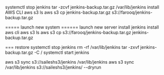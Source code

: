 systemctl stop jenkins
tar -zcvf jenkins-backup.tar.gz /var/lib/jenkins
install AWS CLI
aws s3 ls
aws s3 cp jenkins-backup.tar.gz s3://farooq/jenkins-backup.tar.gz

===== launch new system ====== launch new server install jenkins install aws cli
aws s3 ls
aws s3 cp s3://farooq/jenkins-backup.tar.gz jenkins-backup.tar.gz

=== restore 
systemctl stop jenkins 
rm -rf /var/lib/jenkins 
tar -zxvf jenkins-backup.tar.gz -C /
systemctl start jenkins

aws s3 sync s3://saileshs3/jenkins /var/lib/jenkins
aws s3 sync /var/lib/jenkins s3://saileshs3/jenkins/ --dryrun